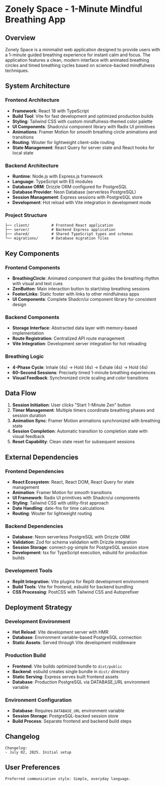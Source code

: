 # Zonely Space - 1-Minute Mindful Breathing App

## Overview

Zonely Space is a minimalist web application designed to provide users with a 1-minute guided breathing experience for instant calm and focus. The application features a clean, modern interface with animated breathing circles and timed breathing cycles based on science-backed mindfulness techniques.

## System Architecture

### Frontend Architecture
- **Framework**: React 18 with TypeScript
- **Build Tool**: Vite for fast development and optimized production builds
- **Styling**: Tailwind CSS with custom mindfulness-themed color palette
- **UI Components**: Shadcn/ui component library with Radix UI primitives
- **Animations**: Framer Motion for smooth breathing circle animations and transitions
- **Routing**: Wouter for lightweight client-side routing
- **State Management**: React Query for server state and React hooks for local state

### Backend Architecture
- **Runtime**: Node.js with Express.js framework
- **Language**: TypeScript with ES modules
- **Database ORM**: Drizzle ORM configured for PostgreSQL
- **Database Provider**: Neon Database (serverless PostgreSQL)
- **Session Management**: Express sessions with PostgreSQL store
- **Development**: Hot reload with Vite integration in development mode

### Project Structure
```
├── client/          # Frontend React application
├── server/          # Backend Express application
├── shared/          # Shared TypeScript types and schemas
└── migrations/      # Database migration files
```

## Key Components

### Frontend Components
- **BreathingCircle**: Animated component that guides the breathing rhythm with visual and text cues
- **ZenButton**: Main interaction button to start/stop breathing sessions
- **FooterLinks**: Static footer with links to other mindfulness apps
- **UI Components**: Complete Shadcn/ui component library for consistent design

### Backend Components
- **Storage Interface**: Abstracted data layer with memory-based implementation
- **Route Registration**: Centralized API route management
- **Vite Integration**: Development server integration for hot reloading

### Breathing Logic
- **4-Phase Cycle**: Inhale (4s) → Hold (4s) → Exhale (4s) → Hold (4s)
- **60-Second Sessions**: Precisely timed 1-minute breathing experiences
- **Visual Feedback**: Synchronized circle scaling and color transitions

## Data Flow

1. **Session Initiation**: User clicks "Start 1-Minute Zen" button
2. **Timer Management**: Multiple timers coordinate breathing phases and session duration
3. **Animation Sync**: Framer Motion animations synchronized with breathing state
4. **Session Completion**: Automatic transition to completion state with visual feedback
5. **Reset Capability**: Clean state reset for subsequent sessions

## External Dependencies

### Frontend Dependencies
- **React Ecosystem**: React, React DOM, React Query for state management
- **Animation**: Framer Motion for smooth transitions
- **UI Framework**: Radix UI primitives with Shadcn/ui components
- **Styling**: Tailwind CSS with utility-first approach
- **Date Handling**: date-fns for time calculations
- **Routing**: Wouter for lightweight routing

### Backend Dependencies
- **Database**: Neon serverless PostgreSQL with Drizzle ORM
- **Validation**: Zod for schema validation with Drizzle integration
- **Session Storage**: connect-pg-simple for PostgreSQL session store
- **Development**: tsx for TypeScript execution, esbuild for production builds

### Development Tools
- **Replit Integration**: Vite plugins for Replit development environment
- **Build Tools**: Vite for frontend, esbuild for backend bundling
- **CSS Processing**: PostCSS with Tailwind CSS and Autoprefixer

## Deployment Strategy

### Development Environment
- **Hot Reload**: Vite development server with HMR
- **Database**: Environment variable-based PostgreSQL connection
- **Static Assets**: Served through Vite development middleware

### Production Build
- **Frontend**: Vite builds optimized bundle to `dist/public`
- **Backend**: esbuild creates single bundle in `dist/` directory
- **Static Serving**: Express serves built frontend assets
- **Database**: Production PostgreSQL via DATABASE_URL environment variable

### Environment Configuration
- **Database**: Requires `DATABASE_URL` environment variable
- **Session Storage**: PostgreSQL-backed session store
- **Build Process**: Separate frontend and backend build steps

## Changelog

```
Changelog:
- July 02, 2025. Initial setup
```

## User Preferences

```
Preferred communication style: Simple, everyday language.
```